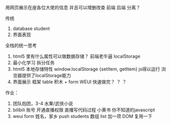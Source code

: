 用网页展示在座各位大佬的信息
并且可以增删改查
前端 后端 分离？

传统
1. database student
2. 界面表现

全栈的统一思考
1. html5 里有什么属性可以做数据存储？ 前端老牛逼
localStorage
2. 最小化学习
    拆分任务
3. html5 本地存储特性 window.localStorage  {setItem, getItem}
    js得以运行
    浏览器提供了localStorage能力
4. 界面展示  框架
    table 积木 + form  WEUI
    快速做完？  ？  ？

作业：
1. 团队抱团，3-4 水果/武侠小说
2. bilibili 账号 开通直播权限 直播写代码过程
    小黄书  你不知道的javascript
3. weui form
    姓名，家乡  push students 数组
    list 加一项  DOM  复用一下